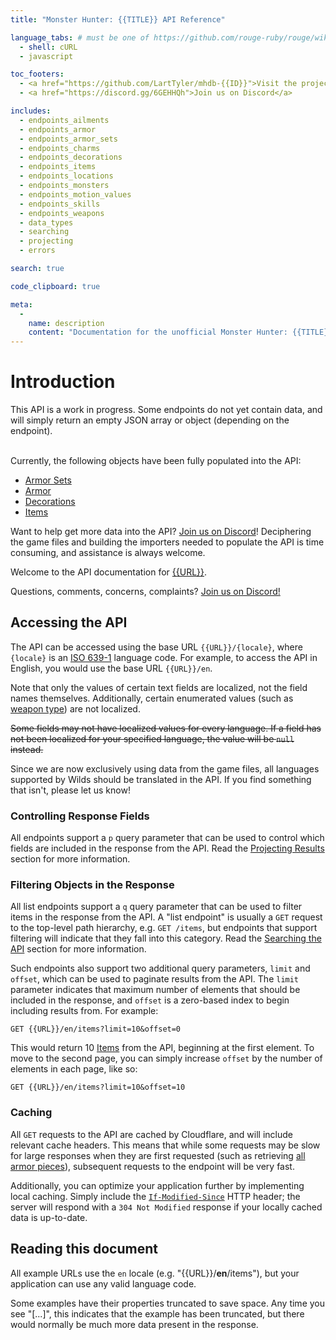 ```yaml
---
title: "Monster Hunter: {{TITLE}} API Reference"

language_tabs: # must be one of https://github.com/rouge-ruby/rouge/wiki/List-of-supported-languages-and-lexers
  - shell: cURL
  - javascript

toc_footers:
  - <a href="https://github.com/LartTyler/mhdb-{{ID}}">Visit the project on Github</a>
  - <a href="https://discord.gg/6GEHHQh">Join us on Discord</a>

includes:
  - endpoints_ailments
  - endpoints_armor
  - endpoints_armor_sets
  - endpoints_charms
  - endpoints_decorations
  - endpoints_items
  - endpoints_locations
  - endpoints_monsters
  - endpoints_motion_values
  - endpoints_skills
  - endpoints_weapons
  - data_types
  - searching
  - projecting
  - errors

search: true

code_clipboard: true

meta:
  - 
    name: description
    content: "Documentation for the unofficial Monster Hunter: {{TITLE}} API"
---
```


# Introduction
<aside class="notice">
  This API is a work in progress. Some endpoints do not yet contain data, and will simply return an empty
  JSON array or object (depending on the endpoint).<br><br>

  Currently, the following objects have been fully populated into the API:<br>
  <ul>
    <li><a href="#armor-sets">Armor Sets</a></li>
    <li><a href="#armor">Armor</a></li>
    <li><a href="#decorations">Decorations</a></li>
    <li><a href="#items">Items</a></li>
  </ul>

  Want to help get more data into the API? <a href="https://discord.gg/6GEHHQh">Join us on Discord</a>! Deciphering the
  game files and building the importers needed to populate the API is time consuming, and assistance is always welcome.
</aside>

Welcome to the API documentation for [{{URL}}]({{URL}}).

Questions, comments, concerns, complaints? [Join us on Discord!](https://discord.gg/6GEHHQh)

## Accessing the API
The API can be accessed using the base URL `{{URL}}/{locale}`, where `{locale}` is an
[ISO 639-1](https://en.wikipedia.org/wiki/ISO_639-1) language code. For example, to access the API in English, you would
use the base URL `{{URL}}/en`.

Note that only the values of certain text fields are localized, not the field names themselves. Additionally, certain
enumerated values (such as [weapon type](#weaponkind)) are not localized.

~~Some fields may not have localized values for every language. If a field has not been localized for your specified
language, the value will be `null` instead.~~

Since we are now exclusively using data from the game files, all languages supported by Wilds should be translated in
the API. If you find something that isn't, please let us know!

### Controlling Response Fields
All endpoints support a `p` query parameter that can be used to control which fields are included in the response
from the API. Read the [Projecting Results](#projecting-results) section for more information.

### Filtering Objects in the Response
All list endpoints support a `q` query parameter that can be used to filter items in the response from the API. A
"list endpoint" is usually a `GET` request to the top-level path hierarchy, e.g. `GET /items`, but endpoints that
support filtering will indicate that they fall into this category. Read the [Searching the API](#searching-the-api)
section for more information.

Such endpoints also support two additional query parameters, `limit` and `offset`, which can be used to paginate
results from the API. The `limit` parameter indicates that maximum number of elements that should be included in the
response, and `offset` is a zero-based index to begin including results from. For example:

`GET {{URL}}/en/items?limit=10&offset=0`

This would return 10 [Items](#items) from the API, beginning at the first element. To move to the second page, you can
simply increase `offset` by the number of elements in each page, like so:

`GET {{URL}}/en/items?limit=10&offset=10`

### Caching
All `GET` requests to the API are cached by Cloudflare, and will include relevant cache headers. This means that while
some requests may be slow for large responses when they are first requested (such as retrieving
[all armor pieces](#list-all-armor)), subsequent requests to the endpoint will be very fast.

Additionally, you can optimize your application further by implementing local caching. Simply include the
[`If-Modified-Since`](https://developer.mozilla.org/en-US/docs/Web/HTTP/Headers/If-Modified-Since) HTTP header; the
server will respond with a `304 Not Modified` response if your locally cached data is up-to-date.

## Reading this document
All example URLs use the `en` locale (e.g. "{{URL}}/**en**/items"), but your application can use any valid language code.

Some examples have their properties truncated to save space. Any time you see "[...]", this indicates that the example
has been truncated, but there would normally be much more data present in the response.
